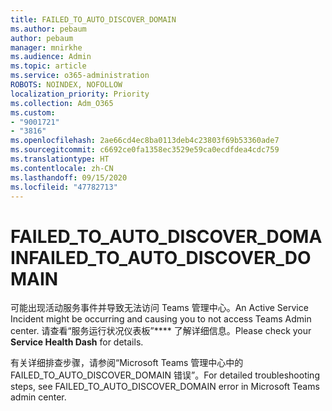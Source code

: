 ```yaml
---
title: FAILED_TO_AUTO_DISCOVER_DOMAIN
ms.author: pebaum
author: pebaum
manager: mnirkhe
ms.audience: Admin
ms.topic: article
ms.service: o365-administration
ROBOTS: NOINDEX, NOFOLLOW
localization_priority: Priority
ms.collection: Adm_O365
ms.custom:
- "9001721"
- "3816"
ms.openlocfilehash: 2ae66cd4ec8ba0113deb4c23803f69b53360ade7
ms.sourcegitcommit: c6692ce0fa1358ec3529e59ca0ecdfdea4cdc759
ms.translationtype: HT
ms.contentlocale: zh-CN
ms.lasthandoff: 09/15/2020
ms.locfileid: "47782713"
---
```

# <a name="failed_to_auto_discover_domain"></a><span data-ttu-id="d3ff5-102">FAILED_TO_AUTO_DISCOVER_DOMAIN</span><span class="sxs-lookup"><span data-stu-id="d3ff5-102">FAILED_TO_AUTO_DISCOVER_DOMAIN</span></span>

<span data-ttu-id="d3ff5-103">可能出现活动服务事件并导致无法访问 Teams 管理中心。</span><span class="sxs-lookup"><span data-stu-id="d3ff5-103">An Active Service Incident might be occurring and causing you to not access Teams Admin center.</span></span> <span data-ttu-id="d3ff5-104">请查看“服务运行状况仪表板”\*\*\*\* 了解详细信息。</span><span class="sxs-lookup"><span data-stu-id="d3ff5-104">Please check your **Service Health Dash** for details.</span></span>

<span data-ttu-id="d3ff5-105">有关详细排查步骤，请参阅“Microsoft Teams 管理中心中的 FAILED_TO_AUTO_DISCOVER_DOMAIN 错误”。</span><span class="sxs-lookup"><span data-stu-id="d3ff5-105">For detailed troubleshooting steps, see FAILED_TO_AUTO_DISCOVER_DOMAIN error in Microsoft Teams admin center.</span></span>

